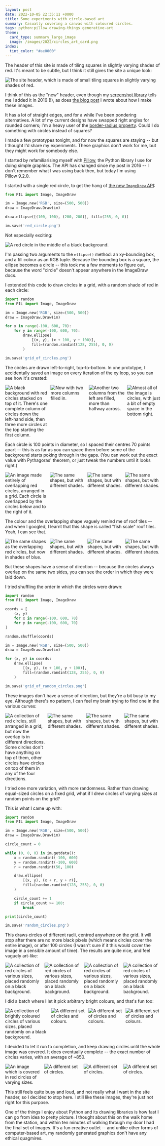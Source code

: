 ```yaml
---
layout: post
date: 2022-10-05 22:35:11 +0000
title: Some experiments with circle-based art
summary: Casually covering a canvas with coloured circles.
tags: python:pillow drawing-things generative-art
theme:
  card_type: summary_large_image
  image: /images/2022/circles_art_card.png
index:
  tint_color: "#ae0000"
---
```


<style>
  /*
    By default, this is a grid that's four columns wide, but on narrow screens
    (i.e. mobile), I shrink it to two columns so it remains readable.

    I think I might do a checkerboard pattern on the 4-wide layout, and I want
    to retain that on the 2-wide layout, so I need to swap the 3rd/4th in every row.

    e.g. if I have

        X1 .2 X3 .4
        .5 X6 .7 X8

    then on the mobile layout I want

        X1 .2
        .4 X3
        X6 .5
        .7 X8

    I swap the orders with `grid-column` properties, then the `grid-auto-flow`
    stops there being gaps in the grid.
  */
  .grid_4up {
    display: grid;
    grid-gap: 8px;
    grid-template-columns: auto auto auto auto;
  }

  @media screen and (max-width: 500px) {
    .grid_4up {
      grid-template-columns: auto auto;
    }
  }
</style>

The header of this site is made of tiling squares in slightly varying shades of red.
It's meant to be subtle, but I think it still gives the site a unique look:

<img src="/images/2022/header_image.png" alt="The site header, which is made of small tiling squares in slightly varying shades of red.">

I think of this as the "new" header, even though my [screenshot library] tells me I added it in 2016 (!), as does [the blog post] I wrote about how I make these images.

It has a lot of straight edges, and for a while I've been pondering alternatives.
A lot of my current designs have swapped right angles for rounded corners; I'm a heavy user of the [border-radius property].
Could I do something with circles instead of squares?

I made a few prototypes tonight, and for now the squares are staying -- but I thought I'd share my experiments.
These graphics don't work for me, but they might work for somebody else.

I started by refamiliarising myself with [Pillow], the Python library I use for doing simple graphics.
The API has changed since my post in 2016 -- I don't remember what I was using back then, but today I'm using Pillow&nbsp;9.2.0.

I started with a single red circle, to get the hang of [the new `ImageDraw` API][ImageDraw]:

```python
from PIL import Image, ImageDraw

im = Image.new('RGB', size=(500, 500))
draw = ImageDraw.Draw(im)

draw.ellipse([(100, 100), (200, 200)], fill=(255, 0, 0))

im.save('red_circle.png')
```

Not especially exciting:

<img src="/images/2022/circle-experiments/red_circle_1x.png" srcset="/images/2022/circle-experiments/red_circle_1x.png 1x, /images/2022/circle-experiments/red_circle_2x.png 2x" alt="A red circle in the middle of a black background.">

I'm passing two arguments to the `ellipse()` method: an xy-bounding box, and a fill colour as an RGB tuple.
Because the bounding box is a square, the ellipse becomes a circle -- this took me a few moments to figure out, because the word "circle" doesn't appear anywhere in the ImageDraw docs.

I extended this code to draw circles in a grid, with a random shade of red in each circle:

```python
import random
from PIL import Image, ImageDraw

im = Image.new('RGB', size=(500, 500))
draw = ImageDraw.Draw(im)

for x in range(-100, 600, 70):
    for y in range(-100, 600, 70):
        draw.ellipse(
            [(x, y), (x + 100, y + 100)],
            fill=(random.randint(128, 255), 0, 0)
        )

im.save('grid_of_circles.png')
```

The circles are drawn left-to-right, top-to-bottom.
In one prototype, I accidentally saved an image on every iteration of the xy loop, so you can see how it's created:

<div class="grid_4up">
  <img src="/images/2022/circle-experiments/grid_of_partial_circles_1.png" alt="A black background with red circles stacked on top of it. There's one complete column of circles down the left-hand side, then three more circles at the top starting the first column.">
  <img src="/images/2022/circle-experiments/grid_of_partial_circles_2.png" alt="Now with two more columns filled in.">
  <img src="/images/2022/circle-experiments/grid_of_partial_circles_3.png" alt="Another two columns from the left are filled, more than halfway across.">
  <img src="/images/2022/circle-experiments/grid_of_partial_circles_4.png" alt="Almost all of the image is circles, with just a bit of empty space in the bottom right.">
</div>

Each circle is 100 points in diameter, so I spaced their centres 70 points apart -- this is as far as you can space them before some of the background starts poking through in the gaps.
(You can work out the exact value with Pythagoras' theorem, or just tweak the numbers until it looks right.)

<div class="grid_4up">
  <img src="/images/2022/circle-experiments/grid_of_circles1.png" alt="An image made entirely of overlapping red circles, arranged in a grid. Each circle is overlapped by the circles below and to the right of it.">
  <img src="/images/2022/circle-experiments/grid_of_circles2.png" alt="The same shapes, but with different shades.">
  <img src="/images/2022/circle-experiments/grid_of_circles3.png" alt="The same shapes, but with different shades.">
  <img src="/images/2022/circle-experiments/grid_of_circles4.png" alt="The same shapes, but with different shades.">
</div>

The colour and the overlapping shape vaguely remind me of roof tiles -- and when I googled, I learnt that this shape is called "fish scale" roof tiles.
Yeah, I can see that.

<div class="grid_4up">
  <img src="/images/2022/circle-experiments/fish_scales_1.png" alt="The same shapes as the overlapping red circles, but now in shades of blue.">
  <img src="/images/2022/circle-experiments/fish_scales_2.png" alt="The same shapes, but with different shades.">
  <img src="/images/2022/circle-experiments/fish_scales_3.png" alt="The same shapes, but with different shades.">
  <img src="/images/2022/circle-experiments/fish_scales_4.png" alt="The same shapes, but with different shades.">
</div>

But these shapes have a sense of direction -- because the circles always overlap on the same two sides, you can see the order in which they were laid down.

I tried shuffling the order in which the circles were drawn:

```python
import random
from PIL import Image, ImageDraw

coords = [
    (x, y)
    for x in range(-100, 600, 70)
    for y in range(-100, 600, 70)
]

random.shuffle(coords)

im = Image.new('RGB', size=(500, 500))
draw = ImageDraw.Draw(im)

for (x, y) in coords:
    draw.ellipse(
        [(x, y), (x + 100, y + 100)],
        fill=(random.randint(128, 255), 0, 0)
    )

im.save('grid_of_random_circles.png')
```

These images don't have a sense of direction, but they're a bit busy to my eye.
Although there's no pattern, I can feel my brain trying to find one in the various curves:

<div class="grid_4up">
  <img src="/images/2022/circle-experiments/grid_of_random_circles_1.png" alt="A collection of red circles, still arranged in a grid, but now the overlap is in different directions. Some circles don't have anything on top of them, other circles have circles on top of them in any of the four directions.">
  <img src="/images/2022/circle-experiments/grid_of_random_circles_2.png" alt="The same shapes, but with different shades.">
  <img src="/images/2022/circle-experiments/grid_of_random_circles_3.png" alt="The same shapes, but with different shades.">
  <img src="/images/2022/circle-experiments/grid_of_random_circles_4.png" alt="The same shapes, but with different shades.">
</div>

I tried one more variation, with more randomness.
Rather than drawing equal-sized circles on a fixed grid, what if I drew circles of varying sizes at random points on the grid?

This is what I came up with:

```python
import random
from PIL import Image, ImageDraw

im = Image.new('RGB', size=(500, 500))
draw = ImageDraw.Draw(im)

circle_count = 0

while (0, 0, 0) in im.getdata():
    x = random.randint(-100, 600)
    y = random.randint(-100, 600)
    r = random.randint(50, 100)

    draw.ellipse(
        [(x, y), (x + r, y + r)],
        fill=(random.randint(128, 255), 0, 0)
    )

    circle_count += 1
    if circle_count >= 100:
        break

print(circle_count)

im.save('random_circles.png')
```

This draws circles of different radii, centred anywhere on the grid.
It will stop after there are no more black pixels (which means circles cover the entire image), or after 100 circles (I wasn't sure if it this would cover the image in a sensible amount of time).
The results are quite nice, and feel vaguely art-like:

<div class="grid_4up">
  <img src="/images/2022/circle-experiments/random_circles1.png" alt="A collection of red circles of various sizes, placed randomly on a black background.">
  <img src="/images/2022/circle-experiments/random_circles2.png" alt="A collection of red circles of various sizes, placed randomly on a black background.">
  <img src="/images/2022/circle-experiments/random_circles3.png" alt="A collection of red circles of various sizes, placed randomly on a black background.">
  <img src="/images/2022/circle-experiments/random_circles4.png" alt="A collection of red circles of various sizes, placed randomly on a black background.">
</div>

I did a batch where I let it pick arbitrary bright colours, and that's fun too:

<div class="grid_4up">
  <img src="/images/2022/circle-experiments/polka_dot5.png" alt="A collection of brightly coloured circles of various sizes, placed randomly on a black background.">
  <img src="/images/2022/circle-experiments/polka_dot6.png" alt="A different set of circles and colours.">
  <img src="/images/2022/circle-experiments/polka_dot7.png" alt="A different set of circles and colours.">
  <img src="/images/2022/circle-experiments/polka_dot8.png" alt="A different set of circles and colours.">
</div>

I decided to let it run to completion, and keep drawing circles until the whole image was covered.
It does eventually complete -- the exact number of circles varies, with an average of ~850.

<div class="grid_4up">
  <img src="/images/2022/circle-experiments/complete_circles1.png" alt="An image which is covered in red circles of varying sizes.">
  <img src="/images/2022/circle-experiments/complete_circles2.png" alt="A different set of circles.">
  <img src="/images/2022/circle-experiments/complete_circles3.png" alt="A different set of circles.">
  <img src="/images/2022/circle-experiments/complete_circles4.png" alt="A different set of circles.">
</div>

This still feels quite busy and loud, and not really what I want in the site header, so I decided to stop here.
I still like these images, they're just not right for this purpose.

One of the things I enjoy about Python and its drawing libraries is how fast I can go from idea to pretty picture.
I thought about this on the walk home from the station, and within ten minutes of walking through my door I had the final set of images.
It's a fun creative outlet -- and unlike other forms of computer-based art, my randomly generated graphics don't have any ethical quagmires.

[screenshot library]: /2022/07/screenshots/
[border-radius property]: https://developer.mozilla.org/en-US/docs/Web/CSS/border-radius
[the blog post]: http://localhost:5757/2016/10/wallpapers-with-pillow/
[Pillow]: https://python-pillow.org/
[ImageDraw]: https://pillow.readthedocs.io/en/stable/reference/ImageDraw.html
[kirsten]: https://twitter.com/Kirsten3531/status/1575789943565131776
